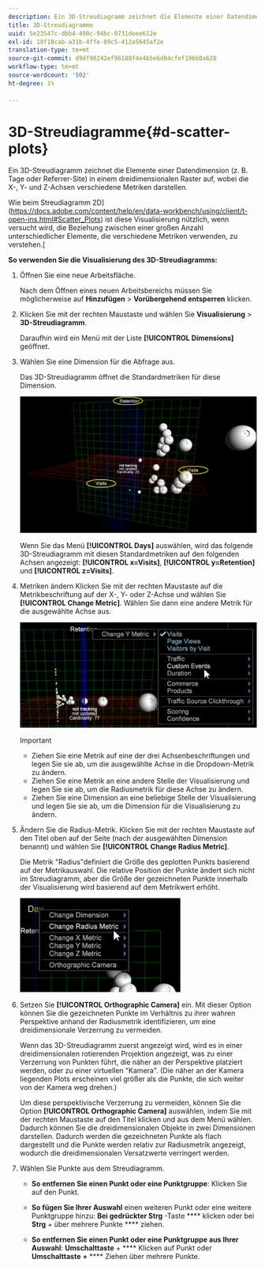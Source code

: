```yaml
---
description: Ein 3D-Streudiagramm zeichnet die Elemente einer Datendimension (z. B. Tage oder Referrer-Site) in einem dreidimensionalen Raster auf, wobei die X-, Y- und Z-Achsen verschiedene Metriken darstellen.
title: 3D-Streudiagramme
uuid: 5e23547c-dbb4-490c-94bc-0731deee612e
exl-id: 18f18cab-a31b-4ffe-89c5-412a5645af2e
translation-type: tm+mt
source-git-commit: d9df90242ef96188f4e4b5e6d04cfef196b0a628
workflow-type: tm+mt
source-wordcount: '502'
ht-degree: 1%

---
```


# 3D-Streudiagramme{#d-scatter-plots}

Ein 3D-Streudiagramm zeichnet die Elemente einer Datendimension (z. B. Tage oder Referrer-Site) in einem dreidimensionalen Raster auf, wobei die X-, Y- und Z-Achsen verschiedene Metriken darstellen.

Wie beim Streudiagramm 2D](https://docs.adobe.com/content/help/en/data-workbench/using/client/t-open-ins.html#Scatter_Plots) ist diese Visualisierung nützlich, wenn versucht wird, die Beziehung zwischen einer großen Anzahl unterschiedlicher Elemente, die verschiedene Metriken verwenden, zu verstehen.[

**So verwenden Sie die Visualisierung des 3D-Streudiagramms:**

1. Öffnen Sie eine neue Arbeitsfläche.

   Nach dem Öffnen eines neuen Arbeitsbereichs müssen Sie möglicherweise auf **Hinzufügen** > **Vorübergehend entsperren** klicken.
1. Klicken Sie mit der rechten Maustaste und wählen Sie **Visualisierung** > **3D-Streudiagramm**.

   Daraufhin wird ein Menü mit der Liste **[!UICONTROL Dimensions]** geöffnet.

1. Wählen Sie eine Dimension für die Abfrage aus.

   Das 3D-Streudiagramm öffnet die Standardmetriken für diese Dimension.

   ![](assets/3D_main.png)

   Wenn Sie das Menü **[!UICONTROL Days]** auswählen, wird das folgende 3D-Streudiagramm mit diesen Standardmetriken auf den folgenden Achsen angezeigt: **[!UICONTROL x=Visits]**, **[!UICONTROL y=Retention]** und **[!UICONTROL z=Visits]**.

1. Metriken ändern Klicken Sie mit der rechten Maustaste auf die Metrikbeschriftung auf der X-, Y- oder Z-Achse und wählen Sie **[!UICONTROL Change Metric]**. Wählen Sie dann eine andere Metrik für die ausgewählte Achse aus.

   ![](assets/3D_change.png)

   >[!IMPORTANT]
   >
   >
   >    
   >    
   >    * Ziehen Sie eine Metrik auf eine der drei Achsenbeschriftungen und legen Sie sie ab, um die ausgewählte Achse in die Dropdown-Metrik zu ändern.
   >    * Ziehen Sie eine Metrik an eine andere Stelle der Visualisierung und legen Sie sie ab, um die Radiusmetrik für diese Achse zu ändern.
   >    * Ziehen Sie eine Dimension an eine beliebige Stelle der Visualisierung und legen Sie sie ab, um die Dimension für die Visualisierung zu ändern.


1. Ändern Sie die Radius-Metrik. Klicken Sie mit der rechten Maustaste auf den Titel oben auf der Seite (nach der ausgewählten Dimension benannt) und wählen Sie **[!UICONTROL Change Radius Metric]**.

   Die Metrik &quot;Radius&quot;definiert die Größe des geplotten Punkts basierend auf der Metrikauswahl. Die relative Position der Punkte ändert sich nicht im Streudiagramm, aber die Größe der gezeichneten Punkte innerhalb der Visualisierung wird basierend auf dem Metrikwert erhöht.

   ![](assets/3D_change_radius.png)

1. Setzen Sie **[!UICONTROL Orthographic Camera]** ein. Mit dieser Option können Sie die gezeichneten Punkte im Verhältnis zu ihrer wahren Perspektive anhand der Radiusmetrik identifizieren, um eine dreidimensionale Verzerrung zu vermeiden.

   Wenn das 3D-Streudiagramm zuerst angezeigt wird, wird es in einer dreidimensionalen rotierenden Projektion angezeigt, was zu einer Verzerrung von Punkten führt, die näher an der Perspektive platziert werden, oder zu einer virtuellen &quot;Kamera&quot;. (Die näher an der Kamera liegenden Plots erscheinen viel größer als die Punkte, die sich weiter von der Kamera weg drehen.)

   Um diese perspektivische Verzerrung zu vermeiden, können Sie die Option **[!UICONTROL Orthographic Camera]** auswählen, indem Sie mit der rechten Maustaste auf den Titel klicken und aus dem Menü wählen. Dadurch können Sie die dreidimensionalen Objekte in zwei Dimensionen darstellen. Dadurch werden die gezeichneten Punkte als flach dargestellt und die Punkte werden relativ zur Radiusmetrik angezeigt, wodurch die dreidimensionalen Versatzwerte verringert werden.

1. Wählen Sie Punkte aus dem Streudiagramm.

   * **So entfernen Sie einen Punkt oder eine Punktgruppe**: Klicken Sie auf den Punkt.
   * **So fügen Sie Ihrer Auswahl** einen weiteren Punkt oder eine weitere Punktgruppe hinzu:  **Bei gedrückter Strg** -Taste  **** klicken oder bei  **Strg** + über mehrere Punkte  **** ziehen.

   * **So entfernen Sie einen Punkt oder eine Punktgruppe aus Ihrer Auswahl**:  **Umschalttaste** +  **** Klicken auf Punkt oder  **Umschalttaste** **+** **** Ziehen über mehrere Punkte.

<!-- <a id="section_9C30F9799F1440F09278327002E6B47A"></a> -->
